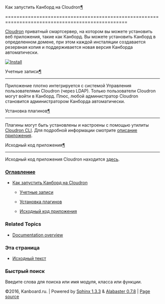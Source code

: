 Как запустить Канборд на Cloudron[¶](#how-to-run-kanboard-on-cloudron "Ссылка на этот заголовок")

=================================================================================================



[Cloudron](https://cloudron.io) приватный смартсервер, на котором вы можете установить веб приложения, такие как Канборд. Вы можете установить Канборд в определенном домене, при этом каждой инсталяции создавается резервная копия и поддерживается новая версия Канборда автоматически.



[![Install](https://cloudron.io/img/button.svg)](https://cloudron.io/button.html?app=net.kanboard.cloudronapp)



Учетные записи[¶](#accounts "Ссылка на этот заголовок")

-------------------------------------------------------



Приложение плотно интегрируется с системой Управления пользователями Cloudron (через LDAP). Только пользователи Cloudron могут войти в Канборд. Плюс, любой администратор Cloudron становится администратором Канборда автоматически.



Установка плагинов[¶](#installing-plugins "Ссылка на этот заголовок")

---------------------------------------------------------------------



Плагины могут быть установлены и настроены с помощью утилиты [Cloudron CLI](https://cloudron.io/references/cli.html). Для подробной информации смотрите [описание приложения](https://cloudron.io/appstore.html?app=net.kanboard.cloudronapp).



Исходный код приложения[¶](#application-source-code "Ссылка на этот заголовок")

-------------------------------------------------------------------------------



Исходный код приложения Cloudron находится [здесь](https://github.com/cloudron-io/kanboard-app).



### [Оглавление](index.markdown)



-   [Как запустить Канборд на Cloudron](#)

    -   [Учетные записи](#accounts)

    -   [Установка плагинов](#installing-plugins)

    -   [Исходный код приложения](#application-source-code)



### Related Topics



-   [Documentation overview](index.markdown)



### Эта страница



-   [Исходный текст](_sources/cloudron.txt)



### Быстрый поиск



Введите слова для поиска или имя модуля, класса или функции.



©2016, Kanboard.ru. | Powered by [Sphinx 1.3.3](http://sphinx-doc.org/) & [Alabaster 0.7.8](https://github.com/bitprophet/alabaster) | [Page source](_sources/cloudron.txt)

